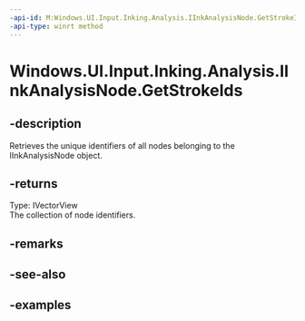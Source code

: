 ```yaml
---
-api-id: M:Windows.UI.Input.Inking.Analysis.IInkAnalysisNode.GetStrokeIds
-api-type: winrt method
---
```


<!-- Method syntax.
public IVectorView<uint> IInkAnalysisNode.GetStrokeIds()
-->

# Windows.UI.Input.Inking.Analysis.IInkAnalysisNode.GetStrokeIds


## -description

Retrieves the unique identifiers of all nodes belonging to the IInkAnalysisNode object.

## -returns

Type: IVectorView<uint>  
The collection of node identifiers.

## -remarks

## -see-also

## -examples

